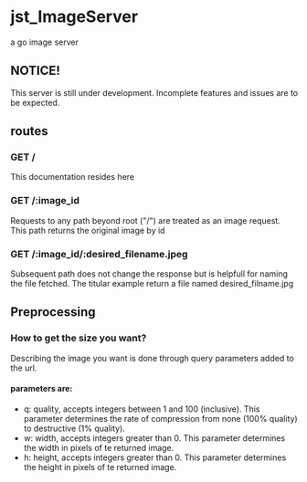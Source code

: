 # jst_ImageServer

a go image server

## NOTICE!

This server is still under development. Incomplete features and issues are to be expected.

## routes

### GET /

This documentation resides here

### GET /:image_id

Requests to any path beyond root ("/") are treated as an image request.
This path returns the original image by id

### GET /:image_id/:desired_filename.jpeg

Subsequent path does not change the response but is helpfull for naming the file fetched.
The titular example return a file named desired_filname.jpg

## Preprocessing

### How to get the size you want?

Describing the image you want is done through query parameters added to the url.

#### parameters are:

- q: quality, accepts integers between 1 and 100 (inclusive). This parameter determines the rate of compression from none (100% quality) to destructive (1% quality).
- w: width, accepts integers greater than 0. This parameter determines the width in pixels of te returned image.
- h: height, accepts integers greater than 0. This parameter determines the height in pixels of te returned image.
